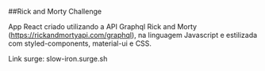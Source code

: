 ##Rick and Morty Challenge

App React criado utilizando a API Graphql Rick and Morty (https://rickandmortyapi.com/graphql), na linguagem Javascript e estilizada com styled-components, material-ui e CSS.

Link surge: slow-iron.surge.sh